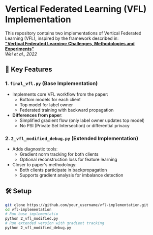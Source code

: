 # Vertical Federated Learning (VFL) Implementation

This repository contains two implementations of Vertical Federated Learning (VFL), inspired by the framework described in:  
**["Vertical Federated Learning: Challenges, Methodologies and Experiments"](https://arxiv.org/pdf/2202.04309)**  
*Wei et al., 2022*

## 📌 Key Features

### 1. `final_vfl.py` (Base Implementation)
- Implements core VFL workflow from the paper:
  - Bottom models for each client
  - Top model for label owner
  - Federated training with backward propagation
- **Differences from paper**:
  - Simplified gradient flow (only label owner updates top model)
  - No PSI (Private Set Intersection) or differential privacy

### 2. `2_vfl_modified_debug.py` (Extended Implementation)
- Adds diagnostic tools:
  - Gradient norm tracking for both clients
  - Optional reconstruction loss for feature learning
- Closer to paper's methodology:
  - Both clients participate in backpropagation
  - Supports gradient analysis for imbalance detection

## 🛠️ Setup

```bash
git clone https://github.com/your_username/vfl-implementation.git
cd vfl-implementation
# Run base implementatio
python 2_vfl_modified.py
# Run extended version with gradient tracking
python 2_vfl_modified_debug.py
